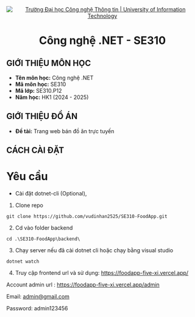 <p align="center">
  <a href="https://www.uit.edu.vn/" title="Trường Đại học Công nghệ Thông tin" style="border: none;">
    <img src="https://i.imgur.com/WmMnSRt.png" alt="Trường Đại học Công nghệ Thông tin | University of Information Technology">
  </a>
</p>

<h1 align="center"><b>Công nghệ .NET - SE310</b></h1>

## GIỚI THIỆU MÔN HỌC

-   **Tên môn học:** Công nghệ .NET
-   **Mã môn học:** SE310
-   **Mã lớp:** SE310.P12
-   **Năm học:** HK1 (2024 - 2025)

## GIỚI THIỆU ĐỒ ÁN

-   **Đề tài:** Trang web bán đồ ăn trực tuyến
## CÁCH CÀI ĐẶT
# Yêu cầu
 - Cài đặt dotnet-cli (Optional), 
1. Clone repo 
```
git clone https://github.com/vudinhan2525/SE310-FoodApp.git
```
2. Cd vào folder backend
```
cd .\SE310-FoodApp\backend\
```
3. Chạy server nếu đã cài dotnet cli hoặc chạy bằng visual studio
```
dotnet watch
```
4. Truy cập frontend url và sử dụng:
https://foodapp-five-xi.vercel.app/

Account admin url : https://foodapp-five-xi.vercel.app/admin

Email: admin@gmail.com

Password: admin123456
